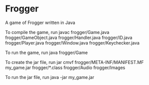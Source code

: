 # Frogger
A game of Frogger written in Java

To compile the game, run javac frogger/Game.java frogger/GameObject.java frogger/Handler.java frogger/ID.java frogger/Player.java frogger/Window.java frogger/Keychecker.java

To run the game, run java frogger/Game

To create the jar file, run jar cmvf frogger/META-INF/MANIFEST.MF my_game.jar frogger/*.class frogger/Audio frogger/Images


To run the jar file, run java -jar my_game.jar
